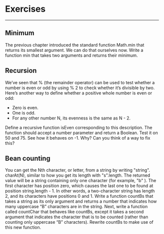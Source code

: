 # Exercises

-------

## Minimum

The previous chapter introduced the standard function Math.min that returns
its smallest argument. We can do that ourselves now. Write a
function min that takes two arguments and returns their minimum.

## Recursion

We’ve seen that % (the remainder operator) can be used to test whether
a number is even or odd by using % 2 to check whether it’s divisible by
two. Here’s another way to define whether a positive whole number is
even or odd:

* Zero is even.
* One is odd.
* For any other number N, its evenness is the same as N - 2.

Define a recursive function isEven corresponding to this description.
The function should accept a number parameter and return a Boolean.
Test it on 50 and 75. See how it behaves on -1. Why? Can you think
of a way to fix this?

## Bean counting

You can get the Nth character, or letter, from a string by writing "string".
charAt(N), similar to how you get its length with "s".length. The returned
value will be a string containing only one character (for example, "b"
). The first character has position zero, which causes the last one to
be found at position string.length - 1. In other words, a two-character
string has length 2, and its characters have positions 0 and 1.
Write a function countBs that takes a string as its only argument and
returns a number that indicates how many uppercase “B” characters are
in the string.
Next, write a function called countChar that behaves like countBs, except
it takes a second argument that indicates the character that is to be
counted (rather than counting only uppercase “B” characters). Rewrite
countBs to make use of this new function.
